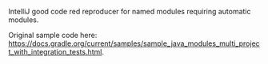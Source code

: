 IntelliJ good code red reproducer for named modules requiring automatic modules.

Original sample code here: https://docs.gradle.org/current/samples/sample_java_modules_multi_project_with_integration_tests.html.
